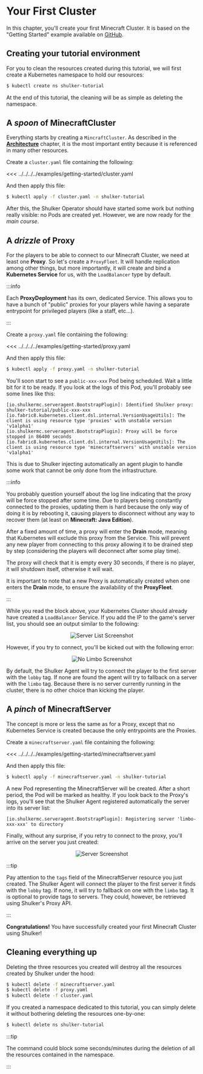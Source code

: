 # Your First Cluster

In this chapter, you'll create your first Minecraft Cluster. It is
based on the "Getting Started" example available on
[GitHub](https://github.com/jeremylvln/Shulker/tree/main/examples/getting-started).

## Creating your tutorial environment

For you to clean the resources created during this tutorial, we
will first create a Kubernetes namespace to hold our resources:

```bash
$ kubectl create ns shulker-tutorial
```

At the end of this tutorial, the cleaning will be as simple as deleting
the namespace.

## A _spoon_ of MinecraftCluster

Everything starts by creating a `MincraftCluster`. As described in
the **[Architecture](/architecture)** chapter, it is the most important
entity because it is referenced in many other resources.

Create a `cluster.yaml` file containing the following:

<<< ../../../../examples/getting-started/cluster.yaml

And then apply this file:

```bash
$ kubectl apply -f cluster.yaml -n shulker-tutorial
```

After this, the Shulker Operator should have started some work but
nothing really visible: no Pods are created yet. However, we are now ready
for the _main course_.

## A _drizzle_ of Proxy

For the players to be able to connect to our Minecraft Cluster, we need
at least one **Proxy**. So let's create a `ProxyFleet`. It will handle
replication among other things, but more importantly, it will create and
bind a **Kubernetes Service** for us, with the `LoadBalancer` type by default.

:::info

Each **ProxyDeployment** has its own, dedicated Service. This allows you
to have a bunch of "public" proxies for your players while having a
separate entrypoint for privileged players (like a staff, etc...).

:::

Create a `proxy.yaml` file containing the following:

<<< ../../../../examples/getting-started/proxy.yaml

And then apply this file:

```bash
$ kubectl apply -f proxy.yaml -n shulker-tutorial
```

You'll soon start to see a `public-xxx-xxx` Pod being scheduled. Wait
a little bit for it to be ready. If you look at the logs of this Pod,
you'll probably see some lines like this:

```
[io.shulkermc.serveragent.BootstrapPlugin]: Identified Shulker proxy: shulker-tutorial/public-xxx-xxx
[io.fabric8.kubernetes.client.dsl.internal.VersionUsageUtils]: The client is using resource type 'proxies' with unstable version 'v1alpha1'
[io.shulkermc.serveragent.BootstrapPlugin]: Proxy will be force stopped in 86400 seconds
[io.fabric8.kubernetes.client.dsl.internal.VersionUsageUtils]: The client is using resource type 'minecraftservers' with unstable version 'v1alpha1'
```

This is due to Shulker injecting automatically an agent plugin to handle
some work that cannot be only done from the infrastructure.

:::info

You probably question yourself about the log line indicating that the
proxy will be force stopped after some time. Due to players being
constantly connected to the proxies, updating them is hard because the
only way of doing it is by rebooting it, causing players to disconnect
without any way to recover them (at least on **Minecraft: Java Edition**).

After a fixed amount of time, a proxy will enter the **Drain** mode,
meaning that Kubernetes will exclude this proxy from the Service. This
will prevent any new player from connecting to this proxy allowing it
to be drained step by step (considering the players will deconnect
after some play time).

The proxy will check that it is empty every 30 seconds, if there is
no player, it will shutdown itself, otherwise it will wait.

It is important to note that a new Proxy is automatically created when
one enters the **Drain** mode, to ensure the availability of the
**ProxyFleet**.

:::

While you read the block above, your Kubernetes Cluster should already
have created a `LoadBalancer` Service. If you add the IP to the game's
server list, you should see an output similar to the following:

<center>
  <img
    alt="Server List Screenshot"
    src="/getting-started/motd.png"
  />
</center>

However, if you try to connect, you'll be kicked out with the following
error:

<center>
  <img
    alt="No Limbo Screenshot"
    src="/getting-started/no-limbo.png"
  />
</center>

By default, the Shulker Agent will try to connect the player to the first
server with the `lobby` tag. If none are found the agent will try to fallback
on a server with the `limbo` tag. Because there is no server currently running
in the cluster, there is no other choice than kicking the player.

## A _pinch_ of MinecraftServer

The concept is more or less the same as for a Proxy, except that no
Kubernetes Service is created because the only entrypoints are the Proxies.

Create a `minecraftserver.yaml` file containing the following:

<<< ../../../../examples/getting-started/minecraftserver.yaml

And then apply this file:

```bash
$ kubectl apply -f minecraftserver.yaml -n shulker-tutorial
```

A new Pod representing the MinecraftServer will be created. After a short
period, the Pod will be marked as healthy. If you look back to the Proxy's
logs, you'll see that the Shulker Agent registered automatically the server
into its server list:

```
[io.shulkermc.serveragent.BootstrapPlugin]: Registering server 'limbo-xxx-xxx' to directory
```

Finally, without any surprise, if you retry to connect to the proxy, you'll
arrive on the server you just created:

<center>
  <img
    alt="Server Screenshot"
    src="/getting-started/server.png"
  />
</center>

:::tip

Pay attention to the `tags` field of the MinecraftServer resource you just
created. The Shulker Agent will connect the player to the first server it
finds with the `lobby` tag. If none, it will try to fallback on one with the
`limbo` tag. It is optional to provide tags to servers. They could, however,
be retrieved using Shulker's Proxy API.

:::

**Congratulations!** You have successfully created your first Minecraft Cluster using Shulker!

## Cleaning everything up

Deleting the three resources you created will destroy all the resources
created by Shulker under the hood:

```bash
$ kubectl delete -f minecraftserver.yaml
$ kubectl delete -f proxy.yaml
$ kubectl delete -f cluster.yaml
```

If you created a namespace dedicated to this tutorial, you can simply
delete it without bothering deleting the resources one-by-one:

```bash
$ kubectl delete ns shulker-tutorial
```

:::tip

The command could block some seconds/minutes during the deletion of all
the resources contained in the namespace.

:::

